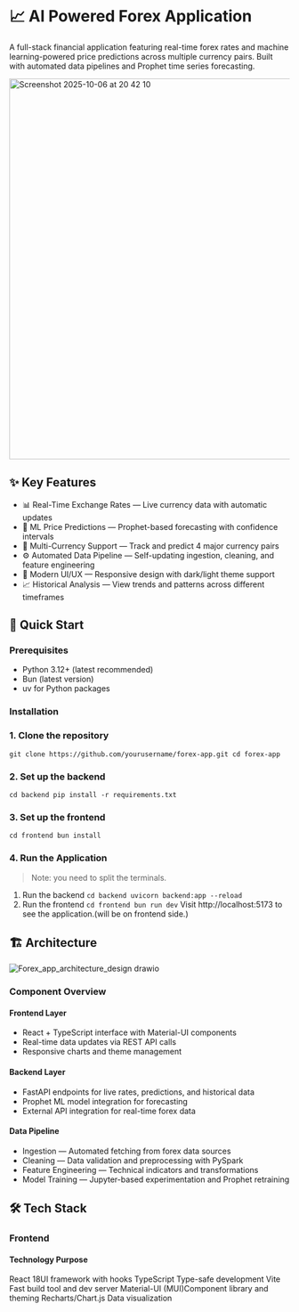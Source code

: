 # 📈 AI Powered Forex Application
A full-stack financial application featuring real-time forex rates and machine learning-powered price predictions across multiple currency pairs. 
Built with automated data pipelines and Prophet time series forecasting.

<img width="1408" height="684" alt="Screenshot 2025-10-06 at 20 42 10" src="https://github.com/user-attachments/assets/963f6c95-07d3-4527-b323-0c95701edbc8" />

## ✨ Key Features
- 📊 Real-Time Exchange Rates — Live currency data with automatic updates
- 🤖 ML Price Predictions — Prophet-based forecasting with confidence intervals
- 💱 Multi-Currency Support — Track and predict 4 major currency pairs
- ⚙️ Automated Data Pipeline — Self-updating ingestion, cleaning, and feature engineering
- 🎨 Modern UI/UX — Responsive design with dark/light theme support
- 📈 Historical Analysis — View trends and patterns across different timeframes

## 🚀 Quick Start

### Prerequisites
- Python 3.12+ (latest recommended)
- Bun (latest version)
- uv for Python packages

### Installation
### 1. Clone the repository
`git clone https://github.com/yourusername/forex-app.git
cd forex-app`

### 2. Set up the backend
`cd backend
pip install -r requirements.txt`

### 3. Set up the frontend
`cd frontend
bun install`

### 4. Run the Application
> Note: you need to split the terminals.
1. Run the backend
`cd backend
uvicorn backend:app --reload`
2. Run the frontend
`cd frontend
bun run dev`
Visit http://localhost:5173 to see the application.(will be on frontend side.)

## 🏗️ Architecture
![Forex_app_architecture_design drawio](https://github.com/user-attachments/assets/65258927-31ee-4268-9401-7a89ddb4089b)

### Component Overview
#### Frontend Layer

- React + TypeScript interface with Material-UI components
- Real-time data updates via REST API calls
- Responsive charts and theme management

#### Backend Layer

- FastAPI endpoints for live rates, predictions, and historical data
- Prophet ML model integration for forecasting
- External API integration for real-time forex data

#### Data Pipeline

- Ingestion — Automated fetching from forex data sources
- Cleaning — Data validation and preprocessing with PySpark
- Feature Engineering — Technical indicators and transformations
- Model Training — Jupyter-based experimentation and Prophet retraining

## 🛠️ Tech Stack

### Frontend
#### Technology    Purpose
React         18UI framework with hooks
TypeScript    Type-safe development
Vite          Fast build tool and dev server
Material-UI   (MUI)Component library and theming
Recharts/Chart.js   Data visualization
